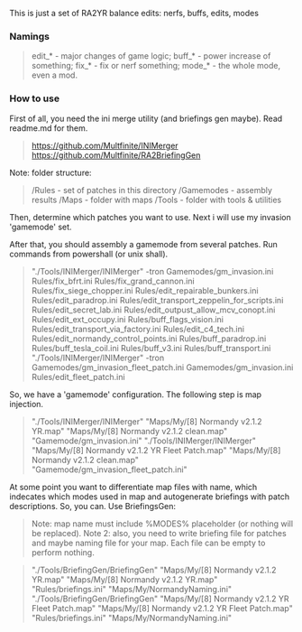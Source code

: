 This is just a set of RA2YR balance edits: nerfs, buffs, edits, modes

### Namings

> edit_* - major changes of game logic;
> buff_* - power increase of something;
> fix_* - fix or nerf something;
> mode_* - the whole mode, even a mod.

### How to use

First of all, you need the ini merge utility (and briefings gen maybe). Read readme.md for them.

> https://github.com/Multfinite/INIMerger
> https://github.com/Multfinite/RA2BriefingGen

Note: folder structure:

> /Rules - set of patches in this directory
> /Gamemodes - assembly results
> /Maps - folder with maps
> /Tools - folder with tools & utilities

Then, determine which patches you want to use. Next i will use my invasion 'gamemode' set.

After that, you should assembly a gamemode from several patches. Run commands from powershall (or unix shall).

> "./Tools/INIMerger/INIMerger" -tron Gamemodes/gm_invasion.ini Rules/fix_bfrt.ini Rules/fix_grand_cannon.ini Rules/fix_siege_chopper.ini Rules/edit_repairable_bunkers.ini Rules/edit_paradrop.ini Rules/edit_transport_zeppelin_for_scripts.ini Rules/edit_secret_lab.ini Rules/edit_outpust_allow_mcv_conopt.ini Rules/edit_ext_occupy.ini Rules/buff_flags_vision.ini Rules/edit_transport_via_factory.ini Rules/edit_c4_tech.ini Rules/edit_normandy_control_points.ini Rules/buff_paradrop.ini Rules/buff_tesla_coil.ini Rules/buff_v3.ini Rules/buff_transport.ini
> "./Tools/INIMerger/INIMerger" -tron Gamemodes/gm_invasion_fleet_patch.ini Gamemodes/gm_invasion.ini Rules/edit_fleet_patch.ini

So, we have a 'gamemode' configuration. The following step is map injection.

> "./Tools/INIMerger/INIMerger" "Maps/My/[8] Normandy v2.1.2 YR.map" "Maps/My/[8] Normandy v2.1.2 clean.map" "Gamemode/gm_invasion.ini"
> "./Tools/INIMerger/INIMerger" "Maps/My/[8] Normandy v2.1.2 YR Fleet Patch.map" "Maps/My/[8] Normandy v2.1.2 clean.map" "Gamemode/gm_invasion_fleet_patch.ini"

At some point you want to differentiate map files with name, which indecates which modes used in map and autogenerate briefings with patch descriptions.
So, you can. Use BriefingsGen:

> Note: map name must include %MODES% placeholder (or nothing will be replaced). 
> Note 2: also, you need to write briefing file for patches and maybe naming file for your map. Each file can be empty to perform nothing.  

> "./Tools/BriefingGen/BriefingGen" "Maps/My/[8] Normandy v2.1.2 YR.map" "Maps/My/[8] Normandy v2.1.2 YR.map" "Rules/briefings.ini" "Maps/My/NormandyNaming.ini"
> "./Tools/BriefingGen/BriefingGen" "Maps/My/[8] Normandy v2.1.2 YR Fleet Patch.map" "Maps/My/[8] Normandy v2.1.2 YR Fleet Patch.map" "Rules/briefings.ini" "Maps/My/NormandyNaming.ini"